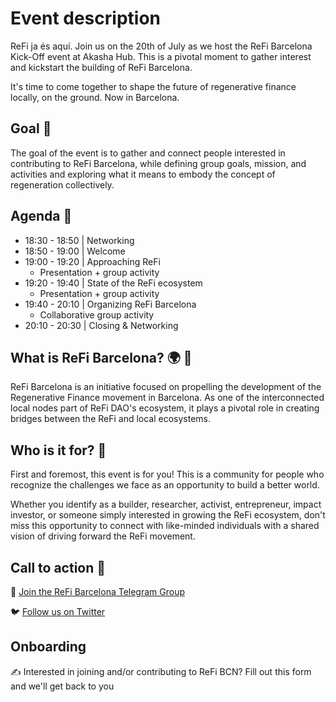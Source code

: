 # Event description

ReFi ja és aquí. Join us on the 20th of July as we host the ReFi Barcelona Kick-Off event at Akasha Hub. This is a pivotal moment to gather interest and kickstart the building of ReFi Barcelona.

It's time to come together to shape the future of regenerative finance locally, on the ground. Now in Barcelona.


## Goal 🌟

The goal of the event is to gather and connect people interested in contributing to ReFi Barcelona, while defining group goals, mission, and activities and exploring what it means to embody the concept of regeneration collectively.


## Agenda 📝

- 18:30 - 18:50 | Networking
- 18:50 - 19:00 | Welcome
- 19:00 - 19:20 | Approaching ReFi
	- Presentation + group activity
- 19:20 - 19:40 | State of the ReFi ecosystem
	- Presentation + group activity
- 19:40 - 20:10 | Organizing ReFi Barcelona
	- Collaborative group activity
- 20:10 - 20:30 | Closing & Networking

## What is ReFi Barcelona? 🌍 🌱

ReFi Barcelona is an initiative focused on propelling the development of the Regenerative Finance movement in Barcelona. As one of the interconnected local nodes part of ReFi DAO's ecosystem, it plays a pivotal role in creating bridges between the ReFi and local ecosystems.

## Who is it for? 🌟

First and foremost, this event is for you! This is a community for people who recognize the challenges we face as an opportunity to build a better world.

Whether you identify as a builder, researcher, activist, entrepreneur, impact investor, or someone simply interested in growing the ReFi ecosystem, don't miss this opportunity to connect with like-minded individuals with a shared vision of driving forward the ReFi movement.

## Call to action 📣

📣 [Join the ReFi Barcelona Telegram Group](https://t.me/+1bYk6nHfI3VjZmVk)

🐦 [Follow us on Twitter](https://twitter.com/ReFiBarcelona)

## Onboarding

✍️ Interested in joining and/or contributing to ReFi BCN? Fill out this form and we'll get back to you